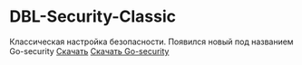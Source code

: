 # DBL-Security-Classic
Классическая настройка безопасности. Появился новый под названием Go-security
[Скачать](https://github.com/NikitaBashirov/DBL-Security-Classic/blob/main/security.msc)
[Скачать Go-security](https://github.com/NikitaBashirov/Go-security/blob/main/gosecurity.msc)
